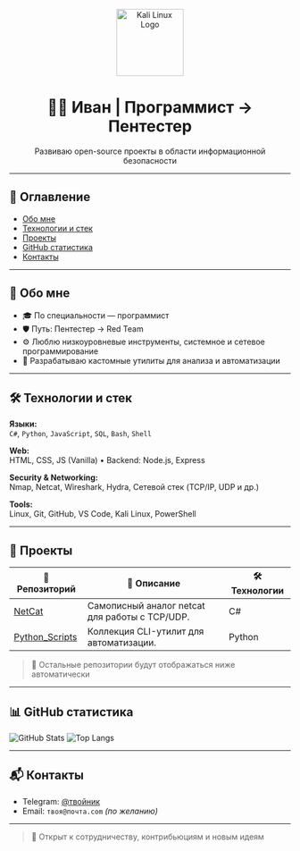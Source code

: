 <!-- Баннер -->
<p align="center">
  <img src="https://upload.wikimedia.org/wikipedia/commons/2/2b/Kali-dragon-icon.svg" width="120" alt="Kali Linux Logo"/>
</p>

<h1 align="center">👨‍💻 Иван | Программист → Пентестер</h1>
<p align="center">Развиваю open-source проекты в области информационной безопасности</p>

---

## 🧭 Оглавление
- [Обо мне](#обо-мне)
- [Технологии и стек](#технологии-и-стек)
- [Проекты](#проекты)
- [GitHub статистика](#github-статистика)
- [Контакты](#контакты)

---

## 🧠 Обо мне

- 🎓 По специальности — программист
- 🛡️ Путь: Пентестер → Red Team
- ⚙️ Люблю низкоуровневые инструменты, системное и сетевое программирование
- 🧪 Разрабатываю кастомные утилиты для анализа и автоматизации

---

## 🛠️ Технологии и стек

**Языки:**  
`C#`, `Python`, `JavaScript`, `SQL`, `Bash`, `Shell`

**Web:**  
HTML, CSS, JS (Vanilla) • Backend: Node.js, Express

**Security & Networking:**  
Nmap, Netcat, Wireshark, Hydra, Сетевой стек (TCP/IP, UDP и др.)

**Tools:**  
Linux, Git, GitHub, VS Code, Kali Linux, PowerShell

---

## 📂 Проекты

| 📁 Репозиторий | 📄 Описание | 🛠️ Технологии |
|---------------|-------------|----------------|
| [NetCat](https://github.com/Ivan-cell-create/NetCat) | Самописный аналог netcat для работы с TCP/UDP. | C# |
| [Python_Scripts](https://github.com/Ivan-cell-create/Python_Scripts) | Коллекция CLI-утилит для автоматизации. | Python |

> 🔁 Остальные репозитории будут отображаться ниже автоматически

---

## 📊 GitHub статистика

![GitHub Stats](https://github-readme-stats.vercel.app/api?username=Ivan-cell-create&show_icons=true&theme=dark)
![Top Langs](https://github-readme-stats.vercel.app/api/top-langs/?username=Ivan-cell-create&layout=compact&theme=dark)

---

## 📬 Контакты

- Telegram: [@твойник](https://t.me/твойник)
- Email: `твоя@почта.com` *(по желанию)*

---

> 🎯 Открыт к сотрудничеству, контрибьюциям и новым идеям
